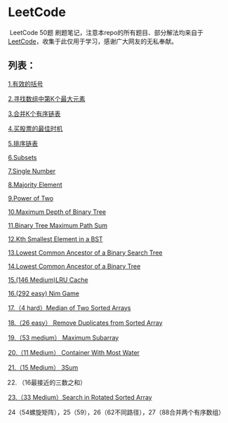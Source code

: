 # LeetCode
​		LeetCode 50题 刷题笔记，注意本repo的所有题目、部分解法均来自于[LeetCode](https://leetcode-cn.com/problemset/all/)，收集于此仅用于学习，感谢广大网友的无私奉献。

## 列表：

[1.有效的括号](https://github.com/JessonKang/LeetCode-50-/blob/master/Task%201%EF%BC%9A%E6%9C%89%E6%95%88%E7%9A%84%E6%8B%AC%E5%8F%B7.md)

[2.寻找数组中第K个最大元素](https://github.com/JessonKang/LeetCode-50-/blob/master/Task%202%EF%BC%9A215.%20%E6%95%B0%E7%BB%84%E4%B8%AD%E7%9A%84%E7%AC%ACK%E4%B8%AA%E6%9C%80%E5%A4%A7%E5%85%83%E7%B4%A0.md)

[3.合并K个有序链表](https://github.com/JessonKang/LeetCode-50-/blob/master/Task%203%EF%BC%9A23.%20%E5%90%88%E5%B9%B6K%E4%B8%AA%E6%8E%92%E5%BA%8F%E9%93%BE%E8%A1%A8.md)

[4.买股票的最佳时机](https://github.com/JessonKang/LeetCode-50-/blob/master/Task%204%EF%BC%9A122.%20%E4%B9%B0%E5%8D%96%E8%82%A1%E7%A5%A8%E7%9A%84%E6%9C%80%E4%BD%B3%E6%97%B6%E6%9C%BA%20II.md)

[5.排序链表](https://github.com/JessonKang/LeetCode-50-/blob/master/Task%205%EF%BC%9A148.%20%E6%8E%92%E5%BA%8F%E9%93%BE%E8%A1%A8.md)

[6.Subsets](https://github.com/JessonKang/LeetCode-50-/blob/master/Task%206%EF%BC%9ASubsets.md)

[7.Single Number](https://github.com/JessonKang/LeetCode-50-/blob/master/Task%207%EF%BC%9A136.%20Single%20Number.md)

[8.Majority Element](https://github.com/JessonKang/LeetCode-50-/blob/master/Task%208%EF%BC%9A169.%20Majority%20Element.md)

[9.Power of Two](https://github.com/JessonKang/LeetCode-50-/blob/master/Task%209%EF%BC%9APower%20of%20Two.md)

[10.Maximum Depth of Binary Tree](https://github.com/JessonKang/LeetCode-50-/blob/master/Task%2010%EF%BC%9A104.%20Maximum%20Depth%20of%20Binary%20Tree.md)

[11.Binary Tree Maximum Path Sum](https://github.com/JessonKang/LeetCode-50-/blob/master/Task%2011%EF%BC%9A124.%20Binary%20Tree%20Maximum%20Path%20Sum.md)

[12.Kth Smallest Element in a BST](https://github.com/JessonKang/LeetCode-50-/blob/master/Task%2012%EF%BC%9A230.%20Kth%20Smallest%20Element%20in%20a%20BST.md)

[13.Lowest Common Ancestor of a Binary Search Tree](https://github.com/JessonKang/LeetCode-50-/blob/master/task%2013-50/Task%2013%EF%BC%9A235.%20Lowest%20Common%20Ancestor%20of%20a%20Binary%20Search%20Tree.md)

[14.Lowest Common Ancestor of a Binary Tree](https://github.com/JessonKang/LeetCode-50-/blob/master/task%2013-50/Task%2014%EF%BC%9A236.%20Lowest%20Common%20Ancestor%20of%20a%20Binary%20Tree.md)

[15.(146 Medium)LRU Cache](https://github.com/JessonKang/LeetCode-50-/blob/master/task%2013-50/task%2015%EF%BC%88M%EF%BC%89%EF%BC%9A%20146.%20LRU%20Cache.md)

[16.(292 easy) Nim Game](https://github.com/JessonKang/LeetCode-50-/blob/master/task%2013-50/Task%2016%EF%BC%9A292.%20Nim%20Game.md)

[17.（4 hard）Median of Two Sorted Arrays](https://github.com/JessonKang/LeetCode-50-/blob/master/task%2013-50/Task%2017%EF%BC%9A4.%20Median%20of%20Two%20Sorted%20Arrays.md)

[18.（26 easy） Remove Duplicates from Sorted Array](https://github.com/JessonKang/LeetCode-50-/blob/master/task%2013-50/Task%2018%EF%BC%9A26.%EF%BC%88easy%EF%BC%89%20Remove%20Duplicates%20from%20Sorted%20Array.md)

[19.（53 medium） Maximum Subarray](https://github.com/JessonKang/LeetCode-50-/blob/master/task%2013-50/Task%2019%EF%BC%9A53.%20Maximum%20Subarray.md)

[20.（11 Medium） Container With Most Water](https://github.com/JessonKang/LeetCode-50-/blob/master/task%2013-50/Task%2020%EF%BC%9A11.%EF%BC%88Medium%EF%BC%89%20Container%20With%20Most%20Water.md)

[21.（15 Medium） 3Sum](https://github.com/JessonKang/LeetCode-50-/blob/master/task%2013-50/Task%2021%EF%BC%9A15.%EF%BC%88Medium%EF%BC%89%203Sum.md)

22. （16最接近的三数之和）

[23.（33 Medium）Search in Rotated Sorted Array](https://github.com/JessonKang/LeetCode-50-/blob/master/task%2013-50/Task%2023%EF%BC%9A%20%EF%BC%88Medium%EF%BC%8933.%20Search%20in%20Rotated%20Sorted%20Array.md)

24（54螺旋矩阵），25（59），26（62不同路径），27（88合并两个有序数组）